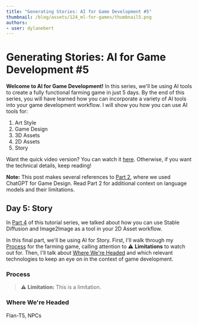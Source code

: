 ```yaml
---
title: "Generating Stories: AI for Game Development #5"
thumbnail: /blog/assets/124_ml-for-games/thumbnail5.png
authors:
- user: dylanebert
---
```


<h1>Generating Stories: AI for Game Development #5</h1>

<!-- {authors} -->
 
</head>

<body>

**Welcome to AI for Game Development!** In this series, we'll be using AI tools to create a fully functional farming game in just 5 days. By the end of this series, you will have learned how you can incorporate a variety of AI tools into your game development workflow. I will show you how you can use AI tools for:

1. Art Style
2. Game Design
3. 3D Assets
4. 2D Assets
5. Story

Want the quick video version? You can watch it [here](https://www.tiktok.com/@individualkex/video/7190364745495678254). Otherwise, if you want the technical details, keep reading!

<!-- TODO: Update video link -->

**Note:** This post makes several references to [Part 2](https://huggingface.co/blog/ml-for-games-2), where we used ChatGPT for Game Design. Read Part 2 for additional context on language models and their limitations.

## Day 5: Story

In [Part 4](https://huggingface.co/blog/ml-for-games-4) of this tutorial series, we talked about how you can use Stable Diffusion and Image2Image as a tool in your 2D Asset workflow.

In this final part, we'll be using AI for Story. First, I'll walk through my [Process](#process) for the farming game, calling attention to :warning: **Limitations** to watch out for. Then, I'll talk about [Where We're Headed](#where-were-headed) and which relevant technologies to keep an eye on in the context of game development.

### Process

> :warning: **Limitation:** This is a limitation.

### Where We're Headed

Flan-T5, NPCs